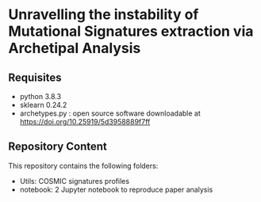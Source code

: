# Unravelling the instability of Mutational Signatures extraction via Archetipal Analysis

## Requisites

- python 3.8.3
- sklearn 0.24.2
- archetypes.py : open source software downloadable at https://doi.org/10.25919/5d3958889f7ff


## Repository Content
This repository contains the following folders:
- Utils: COSMIC signatures profiles
- notebook: 2 Jupyter notebook to reproduce paper analysis

